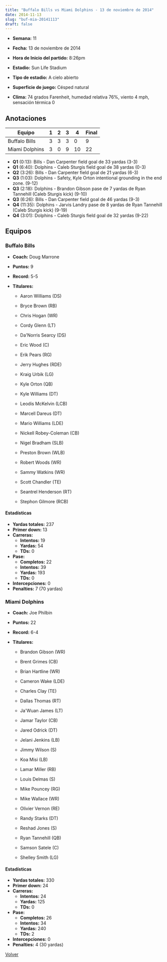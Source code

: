 ```yaml
---
title: "Buffalo Bills vs Miami Dolphins - 13 de noviembre de 2014"
date: 2014-11-13
slug: "buf-mia-20141113"
draft: false
---
```


* **Semana:** 11
* **Fecha:** 13 de noviembre de 2014

* **Hora de Inicio del partido:** 8:26pm
* **Estadio:** Sun Life Stadium
* **Tipo de estadio:** A cielo abierto
* **Superficie de juego:** Césped natural
* **Clima:** 74 grados Farenheit, humedad relativa 76%, viento 4 mph, sensación térmica 0





## Anotaciones
| Equipo | 1 | 2 | 3 | 4 | Final |
|--------|---|---|---|---|-------|
| Buffalo Bills  | 3 | 3 | 3 | 0  | 9 |
| Miami Dolphins  | 3 | 0 | 9 | 10  | 22 |
* **Q1** (0:13): Bills - Dan Carpenter field goal de 33 yardas (3-3)
* **Q1** (6:40): Dolphins - Caleb Sturgis field goal de 38 yardas (0-3)
* **Q2** (3:26): Bills - Dan Carpenter field goal de 21 yardas (6-3)
* **Q3** (1:03): Dolphins - Safety, Kyle Orton intentional grounding in the end zone. (9-12)
* **Q3** (2:18): Dolphins - Brandon Gibson pase de 7 yardas de Ryan Tannehill (Caleb Sturgis kick) (9-10)
* **Q3** (6:26): Bills - Dan Carpenter field goal de 46 yardas (9-3)
* **Q4** (11:35): Dolphins - Jarvis Landry pase de 8 yardas de Ryan Tannehill (Caleb Sturgis kick) (9-19)
* **Q4** (3:01): Dolphins - Caleb Sturgis field goal de 32 yardas (9-22)


## Equipos


### Buffalo Bills
* **Coach:** Doug Marrone
* **Puntos:** 9
* **Record:** 5-5
* **Titulares:** 

  * Aaron Williams (DS) 

  * Bryce Brown (RB) 

  * Chris Hogan (WR) 

  * Cordy Glenn (LT) 

  * Da'Norris Searcy (DS) 

  * Eric Wood (C) 

  * Erik Pears (RG) 

  * Jerry Hughes (RDE) 

  * Kraig Urbik (LG) 

  * Kyle Orton (QB) 

  * Kyle Williams (DT) 

  * Leodis McKelvin (LCB) 

  * Marcell Dareus (DT) 

  * Mario Williams (LDE) 

  * Nickell Robey-Coleman (CB) 

  * Nigel Bradham (SLB) 

  * Preston Brown (WLB) 

  * Robert Woods (WR) 

  * Sammy Watkins (WR) 

  * Scott Chandler (TE) 

  * Seantrel Henderson (RT) 

  * Stephon Gilmore (RCB) 

#### Estadísticas
* **Yardas totales:** 237
* **Primer down:** 13
* **Carreras:**
  * **Intentos:** 19
  * **Yardas:** 54
  * **TDs:** 0
* **Pase:**
  * **Completos:** 22
  * **Intentos:** 39
  * **Yardas:** 193
  * **TDs:** 0
* **Intercepciones:** 0
* **Penalties:** 7 (70 yardas)

### Miami Dolphins
* **Coach:** Joe Philbin
* **Puntos:** 22
* **Record:** 6-4
* **Titulares:** 

  * Brandon Gibson (WR) 

  * Brent Grimes (CB) 

  * Brian Hartline (WR) 

  * Cameron Wake (LDE) 

  * Charles Clay (TE) 

  * Dallas Thomas (RT) 

  * Ja'Wuan James (LT) 

  * Jamar Taylor (CB) 

  * Jared Odrick (DT) 

  * Jelani Jenkins (LB) 

  * Jimmy Wilson (S) 

  * Koa Misi (LB) 

  * Lamar Miller (RB) 

  * Louis Delmas (S) 

  * Mike Pouncey (RG) 

  * Mike Wallace (WR) 

  * Olivier Vernon (RE) 

  * Randy Starks (DT) 

  * Reshad Jones (S) 

  * Ryan Tannehill (QB) 

  * Samson Satele (C) 

  * Shelley Smith (LG) 

#### Estadísticas
* **Yardas totales:** 330
* **Primer down:** 24
* **Carreras:**
  * **Intentos:** 24
  * **Yardas:** 125
  * **TDs:** 0
* **Pase:**
  * **Completos:** 26
  * **Intentos:** 34
  * **Yardas:** 240
  * **TDs:** 2
* **Intercepciones:** 0
* **Penalties:** 4 (30 yardas)


[Volver](/historia/2014)
